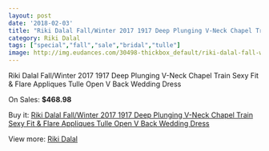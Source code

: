 ```yaml
---
layout: post
date: '2018-02-03'
title: "Riki Dalal Fall/Winter 2017 1917 Deep Plunging V-Neck Chapel Train Sexy Fit & Flare Appliques Tulle Open V Back Wedding Dress"
category: Riki Dalal
tags: ["special","fall","sale","bridal","tulle"]
image: http://img.eudances.com/30498-thickbox_default/riki-dalal-fall-winter-2017-1917-deep-plunging-v-neck-chapel-train-sexy-fit-flare-appliques-tulle-open-v-back-wedding-dress.jpg
---
```

Riki Dalal Fall/Winter 2017 1917 Deep Plunging V-Neck Chapel Train Sexy Fit & Flare Appliques Tulle Open V Back Wedding Dress

On Sales: **$468.98**
<a href="https://www.eudances.com/en/riki-dalal/9729-riki-dalal-fall-winter-2017-1917-deep-plunging-v-neck-chapel-train-sexy-fit-flare-appliques-tulle-open-v-back-wedding-dress.html"><amp-img layout="responsive" width="600" height="600" src="//img.eudances.com/30498-thickbox_default/riki-dalal-fall-winter-2017-1917-deep-plunging-v-neck-chapel-train-sexy-fit-flare-appliques-tulle-open-v-back-wedding-dress.jpg" alt="Riki Dalal Fall/Winter 2017 1917 Deep Plunging V-Neck Chapel Train Sexy Fit & Flare Appliques Tulle Open V Back Wedding Dress 0" /></a>
<a href="https://www.eudances.com/en/riki-dalal/9729-riki-dalal-fall-winter-2017-1917-deep-plunging-v-neck-chapel-train-sexy-fit-flare-appliques-tulle-open-v-back-wedding-dress.html"><amp-img layout="responsive" width="600" height="600" src="//img.eudances.com/30503-thickbox_default/riki-dalal-fall-winter-2017-1917-deep-plunging-v-neck-chapel-train-sexy-fit-flare-appliques-tulle-open-v-back-wedding-dress.jpg" alt="Riki Dalal Fall/Winter 2017 1917 Deep Plunging V-Neck Chapel Train Sexy Fit & Flare Appliques Tulle Open V Back Wedding Dress 1" /></a>
<a href="https://www.eudances.com/en/riki-dalal/9729-riki-dalal-fall-winter-2017-1917-deep-plunging-v-neck-chapel-train-sexy-fit-flare-appliques-tulle-open-v-back-wedding-dress.html"><amp-img layout="responsive" width="600" height="600" src="//img.eudances.com/30502-thickbox_default/riki-dalal-fall-winter-2017-1917-deep-plunging-v-neck-chapel-train-sexy-fit-flare-appliques-tulle-open-v-back-wedding-dress.jpg" alt="Riki Dalal Fall/Winter 2017 1917 Deep Plunging V-Neck Chapel Train Sexy Fit & Flare Appliques Tulle Open V Back Wedding Dress 2" /></a>
<a href="https://www.eudances.com/en/riki-dalal/9729-riki-dalal-fall-winter-2017-1917-deep-plunging-v-neck-chapel-train-sexy-fit-flare-appliques-tulle-open-v-back-wedding-dress.html"><amp-img layout="responsive" width="600" height="600" src="//img.eudances.com/30501-thickbox_default/riki-dalal-fall-winter-2017-1917-deep-plunging-v-neck-chapel-train-sexy-fit-flare-appliques-tulle-open-v-back-wedding-dress.jpg" alt="Riki Dalal Fall/Winter 2017 1917 Deep Plunging V-Neck Chapel Train Sexy Fit & Flare Appliques Tulle Open V Back Wedding Dress 3" /></a>
<a href="https://www.eudances.com/en/riki-dalal/9729-riki-dalal-fall-winter-2017-1917-deep-plunging-v-neck-chapel-train-sexy-fit-flare-appliques-tulle-open-v-back-wedding-dress.html"><amp-img layout="responsive" width="600" height="600" src="//img.eudances.com/30500-thickbox_default/riki-dalal-fall-winter-2017-1917-deep-plunging-v-neck-chapel-train-sexy-fit-flare-appliques-tulle-open-v-back-wedding-dress.jpg" alt="Riki Dalal Fall/Winter 2017 1917 Deep Plunging V-Neck Chapel Train Sexy Fit & Flare Appliques Tulle Open V Back Wedding Dress 4" /></a>
<a href="https://www.eudances.com/en/riki-dalal/9729-riki-dalal-fall-winter-2017-1917-deep-plunging-v-neck-chapel-train-sexy-fit-flare-appliques-tulle-open-v-back-wedding-dress.html"><amp-img layout="responsive" width="600" height="600" src="//img.eudances.com/30499-thickbox_default/riki-dalal-fall-winter-2017-1917-deep-plunging-v-neck-chapel-train-sexy-fit-flare-appliques-tulle-open-v-back-wedding-dress.jpg" alt="Riki Dalal Fall/Winter 2017 1917 Deep Plunging V-Neck Chapel Train Sexy Fit & Flare Appliques Tulle Open V Back Wedding Dress 5" /></a>

Buy it: [Riki Dalal Fall/Winter 2017 1917 Deep Plunging V-Neck Chapel Train Sexy Fit & Flare Appliques Tulle Open V Back Wedding Dress](https://www.eudances.com/en/riki-dalal/9729-riki-dalal-fall-winter-2017-1917-deep-plunging-v-neck-chapel-train-sexy-fit-flare-appliques-tulle-open-v-back-wedding-dress.html "Riki Dalal Fall/Winter 2017 1917 Deep Plunging V-Neck Chapel Train Sexy Fit & Flare Appliques Tulle Open V Back Wedding Dress")

View more: [Riki Dalal](https://www.eudances.com/en/150-riki-dalal "Riki Dalal")